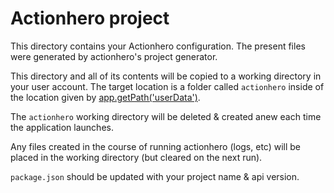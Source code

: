 # Actionhero project

This directory contains your Actionhero configuration.
The present files were generated by actionhero's project generator.

This directory and all of its contents will be copied to a working directory in your
user account.  The target location is a folder called `actionhero` inside of the location given by
[app.getPath('userData')](https://github.com/electron/electron/blob/master/docs/api/app.md#appgetpathname).

The `actionhero` working directory will be deleted & created anew each time the application launches.

Any files created in the course of running actionhero (logs, etc) will be placed in the working directory (but cleared
on the next run).

`package.json` should be updated with your project name & api version.
